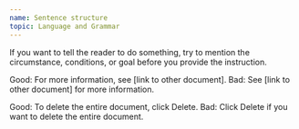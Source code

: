 ```yaml
---
name: Sentence structure
topic: Language and Grammar
---
```


If you want to tell the reader to do something, try to mention the circumstance, conditions, or goal before you provide the instruction.

Good: For more information, see [link to other document]. 
Bad: See [link to other document] for more information.

Good: To delete the entire document, click Delete. 
Bad: Click Delete if you want to delete the entire document.